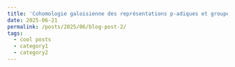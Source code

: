 ```yaml
---
title: 'Cohomologie galoisienne des représentations p-adiques et groupes de Selme'
date: 2025-06-21
permalink: /posts/2025/06/blog-post-2/
tags:
  - cool posts
  - category1
  - category2
---
```




